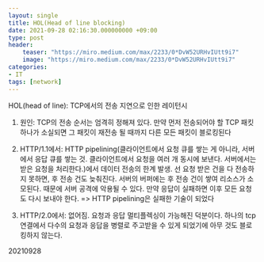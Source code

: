 ```yaml
---
layout: single
title: HOL(Head of line blocking)
date: 2021-09-28 02:16:30.000000000 +09:00
type: post
header:
    teaser: "https://miro.medium.com/max/2233/0*DvW52URHvIUtt9i7"
    image: "https://miro.medium.com/max/2233/0*DvW52URHvIUtt9i7"
categories:
- IT
tags: [network]
---
```


HOL(head of line): TCP에서의 전송 지연으로 인한 레이턴시

1. 원인: TCP의 전송 순서는 엄격히 정해져 있다. 만약 먼저 전송되어야 할 TCP 패킷 하나가 소실되면 그 패킷이 재전송 될 때까지 다른 모든 패킷이 블로킹된다

2. HTTP/1.1에서: HTTP pipelining(클라이언트에서 요청 큐를 쌓는 게 아니라, 서버에서 응답 큐를 쌓는 것. 클라이언트에서 요청을 여러 개 동시에 보낸다. 서버에서는 받은 요청을 처리한다.)에서 데이터 전송의 한계 발생. 선 요청 받은 건을 다 전송하지 못하면, 후 전송 건도 늦춰진다. 서버의 버퍼에는 후 전송 건이 쌓여 리소스가 소모된다. 때문에 서버 공격에 악용될 수 있다. 만약 응답이 실패하면 이후 모든 요청도 다시 보내야 한다. => HTTP pipelining은 실패한 기술이 되었다

3. HTTP/2.0에서: 없어짐. 요청과 응답 멀티플렉싱이 가능해진 덕분이다. 하나의 tcp연결에서 다수의 요청과 응답을 병렬로 주고받을 수 있게 되었기에 아무 것도 블로킹하지 않는다.

20210928
